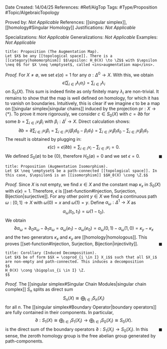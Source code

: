 <div class="topSpace"></div>

Date Created: 14/04/25
References: #Ref/AlgTop 
Tags: #Type/Proposition #Topic/AlgebraicTopology 

Proved by: <i>Not Applicable</i>
References: [[singular simplex]], [[homology#Singular Homology]]
Justifications: <i>Not Applicable</i>

Specializations: <i>Not Applicable</i>
Generalizations: <i>Not Applicable</i>
Examples: <i>Not Applicable</i>

``` ad-Proposition
title: Proposition (The Augmentation Map).
Let $X$ be any [[topological space]]. There is a [[category|homomorphism]] $$\epsilon: H_0(X) \to \Z$$ with $\epsilon \neq 0$ for $X \neq \emptyset$, called <ins>augmentation map</ins>.

```
*Proof.*
For $X \neq \emptyset$, we set $\epsilon (\alpha) = 1$ for any $\alpha: \Delta^0 \to X$. With this, we obtain
$$
\epsilon \left( \sum_{i \in I} \lambda_i \alpha_i \right) = \sum_{i \in I} \lambda_i
$$
on $S_0(X)$. This sum is indeed finite as only finitely many $\lambda_i$ are non-trivial. It remains to show that the map is well defined on homology, for which it has to vanish on boundaries. Intuitively, this is clear if we imagine $\epsilon$ to be a map on [[singular simplex|singular chains]] induced by the projection $\text{pr}: X \to \{\ast\}$.
To prove it more rigorously, we consider $c \in S_0(X)$ with $c = \partial b$ for some $b= \sum_{i\in I}\nu_i \beta_i$ with $\beta_i: \Delta^i \to X$. Direct calculation shows:
$$
\partial b = \partial \sum_{i \in I} \nu_i \beta_i = \sum_{i \in I} \nu_i (\beta_i d_0 - \beta_i d_1) = \sum_{i \in I} \nu_i \beta_i d_0 - \sum_{i \in I} \nu_i \beta_i d_1.
$$
The result is obtained by plugging in:
$$
\epsilon(c) = \epsilon (\partial b) = \sum_{i \in I} \nu_i - \sum_{i \in I} \nu_i = 0.
$$
We defined $S_0(\emptyset)$ to be $\{0\}$, therefore $H_0(\emptyset) = 0$ and we set $\epsilon = 0$.
<span style="float:right;">$\blacksquare$</span>

``` ad-Proposition
title: Proposition (Augmentation Isomorphism).
Let $X \neq \emptyset$ be a path-connected [[topological space]]. In this case, $\epsilon$ is an [[isomorphism]] $$H_0(X) \cong \Z.$$

```
*Proof.*
Since $X$ is not empty, we find $x \in X$ and the constant map $\kappa_x$ in $S_0(X)$ with $\epsilon(\kappa)=1$. Therefore, $\epsilon$ is [[set-function#Injection, Surjection, Bijection|surjective]]. For any other point $y \in X$ we find a continuous path $\omega: [0,1] \to X$ with $\omega(0) =x$ and $\omega(1)=y$. Define $\alpha_\omega: \Delta^1 \to X$ as $$\alpha_\omega(t_0, t_1) = \omega(1- t_0).$$ We obtain
$$ \partial \alpha_\omega = \partial_0 \alpha_\omega - \partial_1 \alpha_\omega = \alpha_\omega (e_1) - \alpha_\omega (e_0) = \alpha_\omega (0,1) - \alpha_\omega (1,0) = \kappa_y - \kappa_x$$
and the two generators $\kappa_x$ and $\kappa_y$ are [[homology|homologous]]. This proves [[set-function#Injection, Surjection, Bijection|injectivity]].
<span style="float:right;">$\blacksquare$</span>

``` ad-Proposition
title: Corollary (Induced Decomposition).
Let $X$ be of form $$X = \coprod_{i \in I} X_i$$ such that all $X_i$ are non-empty and path-connected. This induces a decomposition
$$
H_0(X) \cong \bigoplus_{i \in I} \Z.
$$

```
*Proof.*
The [[singular simplex#Singular Chain Modules|singular chain complex]] $S_n$ splits as direct sum $$S_n(X) \cong \bigoplus_{i \in I} S_n(X_i)$$ for all $n$. The [[singular simplex#Boundary Operator|boundary operators]] are fully contained in their components. In particular,
$$
\partial: S_1(X) \cong \bigoplus_{i \in I} S_1 (X_i) \to \bigoplus_{i \in I} S_0 (X_i) \cong S_0(X).
$$
is the direct sum of the boundary operators $\partial: S_1(X_i) \to S_0(X_i)$.
<span style="float:right;">$\blacksquare$</span>
In this sense, the zeroth homology group is the free abelian group generated by path-components.